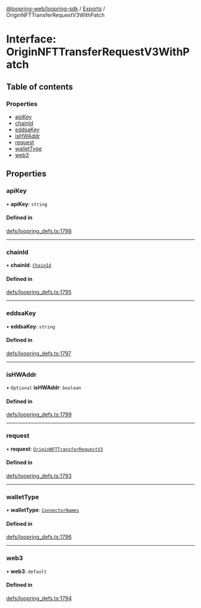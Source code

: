 [@loopring-web/loopring-sdk](../README.md) / [Exports](../modules.md) / OriginNFTTransferRequestV3WithPatch

# Interface: OriginNFTTransferRequestV3WithPatch

## Table of contents

### Properties

- [apiKey](OriginNFTTransferRequestV3WithPatch.md#apikey)
- [chainId](OriginNFTTransferRequestV3WithPatch.md#chainid)
- [eddsaKey](OriginNFTTransferRequestV3WithPatch.md#eddsakey)
- [isHWAddr](OriginNFTTransferRequestV3WithPatch.md#ishwaddr)
- [request](OriginNFTTransferRequestV3WithPatch.md#request)
- [walletType](OriginNFTTransferRequestV3WithPatch.md#wallettype)
- [web3](OriginNFTTransferRequestV3WithPatch.md#web3)

## Properties

### apiKey

• **apiKey**: `string`

#### Defined in

[defs/loopring_defs.ts:1798](https://github.com/Loopring/loopring_sdk/blob/b7df545/src/defs/loopring_defs.ts#L1798)

___

### chainId

• **chainId**: [`ChainId`](../enums/ChainId.md)

#### Defined in

[defs/loopring_defs.ts:1795](https://github.com/Loopring/loopring_sdk/blob/b7df545/src/defs/loopring_defs.ts#L1795)

___

### eddsaKey

• **eddsaKey**: `string`

#### Defined in

[defs/loopring_defs.ts:1797](https://github.com/Loopring/loopring_sdk/blob/b7df545/src/defs/loopring_defs.ts#L1797)

___

### isHWAddr

• `Optional` **isHWAddr**: `boolean`

#### Defined in

[defs/loopring_defs.ts:1799](https://github.com/Loopring/loopring_sdk/blob/b7df545/src/defs/loopring_defs.ts#L1799)

___

### request

• **request**: [`OriginNFTTransferRequestV3`](OriginNFTTransferRequestV3.md)

#### Defined in

[defs/loopring_defs.ts:1793](https://github.com/Loopring/loopring_sdk/blob/b7df545/src/defs/loopring_defs.ts#L1793)

___

### walletType

• **walletType**: [`ConnectorNames`](../enums/ConnectorNames.md)

#### Defined in

[defs/loopring_defs.ts:1796](https://github.com/Loopring/loopring_sdk/blob/b7df545/src/defs/loopring_defs.ts#L1796)

___

### web3

• **web3**: `default`

#### Defined in

[defs/loopring_defs.ts:1794](https://github.com/Loopring/loopring_sdk/blob/b7df545/src/defs/loopring_defs.ts#L1794)
